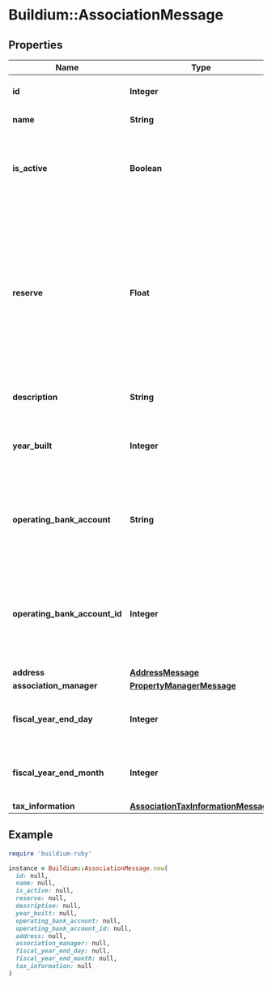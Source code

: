 # Buildium::AssociationMessage

## Properties

| Name | Type | Description | Notes |
| ---- | ---- | ----------- | ----- |
| **id** | **Integer** | Association unique identifier. | [optional] |
| **name** | **String** | Association name. | [optional] |
| **is_active** | **Boolean** | Indicates whether the association is active within the Buildium platform. | [optional] |
| **reserve** | **Float** | A property reserve is cash that a property manager keeps on hand in case of unexpected expenses. It is available cash that simply isn&#39;t disbursed in an owner draw. | [optional] |
| **description** | **String** | Description of the association. | [optional] |
| **year_built** | **Integer** | Indicates the year the association was built. Null if no value is set. | [optional] |
| **operating_bank_account** | **String** | Primary bank account that an association uses for its income and expenses. | [optional] |
| **operating_bank_account_id** | **Integer** | Primary bank account unique identifier that an association uses for its income and expenses. | [optional] |
| **address** | [**AddressMessage**](AddressMessage.md) |  | [optional] |
| **association_manager** | [**PropertyManagerMessage**](PropertyManagerMessage.md) |  | [optional] |
| **fiscal_year_end_day** | **Integer** | The day the fiscal year ends for the association. | [optional] |
| **fiscal_year_end_month** | **Integer** | The month the fiscal year ends for the association. | [optional] |
| **tax_information** | [**AssociationTaxInformationMessage**](AssociationTaxInformationMessage.md) |  | [optional] |

## Example

```ruby
require 'buildium-ruby'

instance = Buildium::AssociationMessage.new(
  id: null,
  name: null,
  is_active: null,
  reserve: null,
  description: null,
  year_built: null,
  operating_bank_account: null,
  operating_bank_account_id: null,
  address: null,
  association_manager: null,
  fiscal_year_end_day: null,
  fiscal_year_end_month: null,
  tax_information: null
)
```

